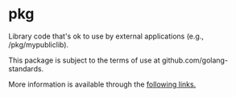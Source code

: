 # pkg

Library code that's ok to use by external applications (e.g., /pkg/mypubliclib).

This package is subject to the terms of use at github.com/golang-standards.

More information is available through the [following links.](https://github.com/golang-standards/project-layout/tree/master/pkg)